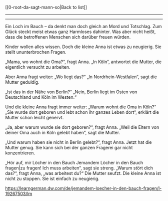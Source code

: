 [[0-root-da-sagt-mann-so|Back to list]]

---
---

 Ein Loch im Bauch – da denkt man doch gleich an Mord und Totschlag. Zum Glück steckt meist etwas ganz Harmloses dahinter. Was aber nicht heißt, dass die betroffenen Menschen sich darüber freuen würden.

Kinder wollen alles wissen. Doch die kleine Anna ist etwas zu neugierig. Sie stellt ununterbrochen Fragen. 

„Mama, wo wohnt die Oma?“, fragt Anna. „In Köln“, antwortet die Mutter, die eigentlich versucht zu arbeiten. 

Aber Anna fragt weiter: „Wo liegt das?“ „In Nordrhein-Westfalen“, sagt die Mutter geduldig. 

„Ist das in der Nähe von Berlin?“ „Nein, Berlin liegt im Osten von Deutschland und Köln im Westen.“ 

Und die kleine Anna fragt immer weiter: „Warum wohnt die Oma in Köln?“ „Sie wurde dort geboren und lebt schon ihr ganzes Leben dort“, erklärt die Mutter schon leicht genervt. 

„Ja, aber warum wurde sie dort geboren?“, fragt Anna. „Weil die Eltern von deiner Oma auch in Köln gelebt haben“, sagt die Mutter. 

„Und warum haben sie nicht in Berlin gelebt?“, fragt Anna. Jetzt hat die Mutter genug. Sie kann sich bei der ganzen Fragerei gar nicht konzentrieren. 

„Hör auf, mir Löcher in den Bauch Jemandem Löcher in den Bauch fragen|zu fragen! Ich muss arbeiten“, sagt sie streng. „Warum stört dich das?“, fragt Anna, „was arbeitest du?“ Die Mutter seufzt. Die kleine Anna ist nicht zu stoppen. Sie ist einfach zu neugierig.


https://learngerman.dw.com/de/jemandem-loecher-in-den-bauch-fragen/l-19267503/lm